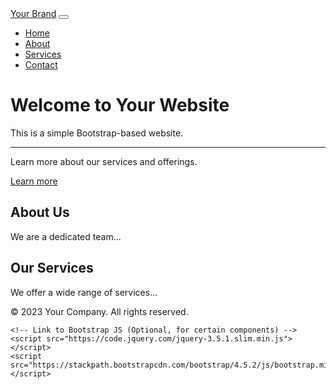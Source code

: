 <!DOCTYPE html>
<html lang="en">
<head>
    <meta charset="UTF-8">
    <meta name="viewport" content="width=device-width, initial-scale=1.0">
    <title>Your Bootstrap Website</title>
    <!-- Link to Bootstrap CSS -->
    <link rel="stylesheet" href="https://stackpath.bootstrapcdn.com/bootstrap/4.5.2/css/bootstrap.min.css">
</head>
<body>
    <nav class="navbar navbar-expand-lg navbar-dark bg-dark">
    <a class="navbar-brand" href="#">Your Brand</a>
    <button class="navbar-toggler" type="button" data-toggle="collapse" data-target="#navbarNav" aria-controls="navbarNav" aria-expanded="false" aria-label="Toggle navigation">
        <span class="navbar-toggler-icon"></span>
    </button>
    <div class="collapse navbar-collapse" id="navbarNav">
        <ul class="navbar-nav ml-auto">
            <li class="nav-item active">
                <a class="nav-link" href="#">Home</a>
            </li>
            <li class="nav-item">
                <a class="nav-link" href="https://www.searchenginejournal.com/about-us-page-examples/250967/#:~:text=The%20About%20Us%20page%20of,values%2C%20and%20who%20you%20serve.">About</a>
            </li>
            <li class="nav-item">
                <a class="nav-link" href="#">Services</a>
            </li>
            <li class="nav-item">
                <a class="nav-link" href="#">Contact</a>
            </li>
        </ul>
    </div>
</nav>
<div class="jumbotron">
    <h1 class="display-4">Welcome to Your Website</h1>
    <p class="lead">This is a simple Bootstrap-based website.</p>
    <hr class="my-4">
    <p>Learn more about our services and offerings.</p>
    <a class="btn btn-primary btn-lg" href="https://www.searchenginejournal.com/about-us-page-examples/250967/#:~:text=The%20About%20Us%20page%20of,values%2C%20and%20who%20you%20serve." role="button">Learn more</a>
</div>
<div class="container">
    <div class="row">
        <div class="col-md-6">
            <h2>About Us</h2>
            <p>We are a dedicated team...</p>
        </div>
        <div class="col-md-6">
            <h2>Our Services</h2>
            <p>We offer a wide range of services...</p>
        </div>
    </div>
</div>
<footer class="bg-dark text-white py-4">
    <div class="container text-center">
        <p>&copy; 2023 Your Company. All rights reserved.</p>
    </div>
</footer>

    
    <!-- Link to Bootstrap JS (Optional, for certain components) -->
    <script src="https://code.jquery.com/jquery-3.5.1.slim.min.js"></script>
    <script src="https://stackpath.bootstrapcdn.com/bootstrap/4.5.2/js/bootstrap.min.js"></script>
</body>
</html>
